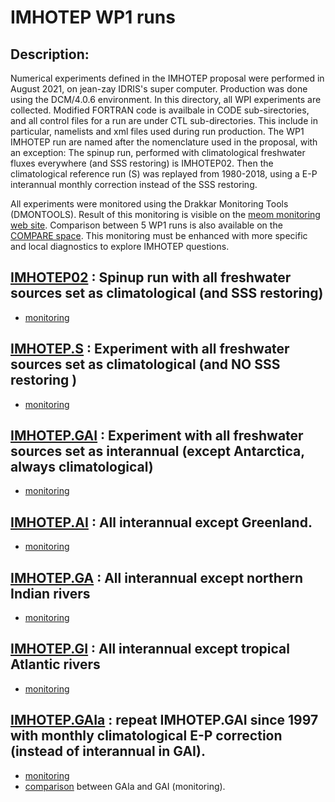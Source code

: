 # IMHOTEP WP1 runs
## Description:
Numerical experiments defined in the IMHOTEP proposal were performed in August 2021, on jean-zay IDRIS's super computer. Production was done
using the DCM/4.0.6 environment. In this directory, all WPI experiments are collected. Modified FORTRAN code is availbale in CODE sub-sirectories, and
all control files for a run are under CTL sub-directories. This include in particular, namelists and xml files used during run production. The WP1 IMHOTEP run are named
after the nomenclature used in the proposal, with an exception: The spinup run, performed with climatological freshwater fluxes everywhere (and SSS restoring) is IMHOTEP02.
Then the climatological reference run (S) was replayed from 1980-2018, using a E-P interannual monthly correction instead of the SSS restoring.

All experiments were monitored using the Drakkar Monitoring Tools (DMONTOOLS). Result of this monitoring is visible on the [meom monitoring web site](https://ige-meom-drakkar.u-ga.fr/DRAKKAR/eORCA025.L75).  Comparison between 5 WP1 runs is also available on the [COMPARE space](https://ige-meom-drakkar.u-ga.fr/DRAKKAR/COMPARE/eORCA025.L75-IMHOTEP.S_eORCA025.L75-IMHOTEP.GAI_eORCA025.L75-IMHOTEP.AI_eORCA025.L75-IMHOTEP.GA_eORCA025.L75-IMHOTEP.GI/TIME_SERIES/). This monitoring must be enhanced with more specific and local diagnostics to
explore IMHOTEP questions. 


## [IMHOTEP02](./eORCA025.L75-IMHOTEP02) : Spinup run with all freshwater sources set as climatological (and SSS restoring)
  * [monitoring](https://ige-meom-drakkar.u-ga.fr/DRAKKAR/eORCA025.L75/eORCA025.L75-IMHOTEP02)

## [IMHOTEP.S](./eORCA025.L75-IMHOTEP.S) : Experiment with all freshwater sources set as climatological (and __NO SSS restoring__ )
  * [monitoring](https://ige-meom-drakkar.u-ga.fr/DRAKKAR/eORCA025.L75/eORCA025.L75-IMHOTEP.S)

## [IMHOTEP.GAI](./eORCA025.L75-IMHOTEP.GAI) : Experiment with all freshwater sources set as interannual (except Antarctica, always climatological)
  * [monitoring](https://ige-meom-drakkar.u-ga.fr/DRAKKAR/eORCA025.L75/eORCA025.L75-IMHOTEP.GAI)

## [IMHOTEP.AI](./eORCA025.L75-IMHOTEP.AI) : All interannual except Greenland.
  * [monitoring](https://ige-meom-drakkar.u-ga.fr/DRAKKAR/eORCA025.L75/eORCA025.L75-IMHOTEP.AI)

## [IMHOTEP.GA](./eORCA025.L75-IMHOTEP.GA) : All interannual except northern Indian rivers
  * [monitoring](https://ige-meom-drakkar.u-ga.fr/DRAKKAR/eORCA025.L75/eORCA025.L75-IMHOTEP.GA)

## [IMHOTEP.GI](./eORCA025.L75-IMHOTEP.GI) : All interannual except tropical Atlantic rivers
  * [monitoring](https://ige-meom-drakkar.u-ga.fr/DRAKKAR/eORCA025.L75/eORCA025.L75-IMHOTEP.GI)

## [IMHOTEP.GAIa](./eORCA025.L75-IMHOTEP.GAIa) : repeat IMHOTEP.GAI since 1997 with monthly climatological E-P correction (instead of interannual in GAI).
  * [monitoring](https://ige-meom-drakkar.u-ga.fr/DRAKKAR/eORCA025.L75/eORCA025.L75-IMHOTEP.GAIa)
  * [comparison](https://ige-meom-drakkar.u-ga.fr/DRAKKAR/COMPARE/eORCA025.L75-IMHOTEP.GAIa_eORCA025.L75-IMHOTEP.GAI) between GAIa and GAI (monitoring).

